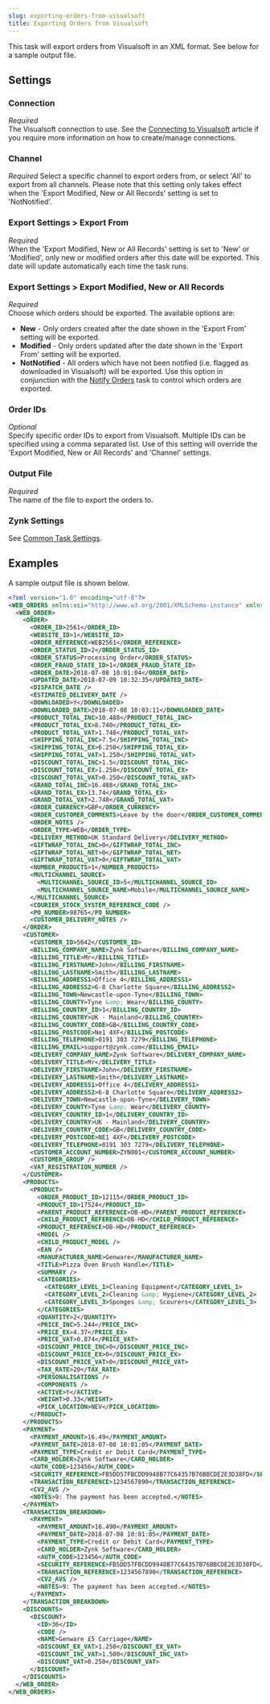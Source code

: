 ```yaml
---
slug: exporting-orders-from-visualsoft
title: Exporting Orders from Visualsoft
---
```

This task will export orders from Visualsoft in an XML format. See below for a sample output file.

## Settings
### Connection
_Required_  
The Visualsoft connection to use. See the [Connecting to Visualsoft](connecting-to-visualsoft) article if you require more information on how to create/manage connections.

### Channel
_Required_ 
Select a specific channel to export orders from, or select 'All' to export from all channels. Please note that this setting only takes effect when the 'Export Modified, New or All Records' setting is set to 'NotNotified'.

### Export Settings > Export From
_Required_  
When the 'Export Modified, New or All Records' setting is set to 'New' or 'Modified', only new or modified orders after this date will be exported. This date will update automatically each time the task runs.

### Export Settings > Export Modified, New or All Records
_Required_  
Choose which orders should be exported. The available options are:

* __New__ - Only orders created after the date shown in the 'Export From' setting will be exported.
* __Modified__ - Only orders updated after the date shown in the 'Export From' setting will be exported.
* __NotNotified__ - All orders which have not been notified (i.e. flagged as downloaded in Visualsoft) will be exported. Use this option in conjunction with the [Notify Orders](notifying-orders-in-visualsoft) task to control which orders are exported.

### Order IDs
_Optional_  
Specify specific order IDs to export from Visualsoft. Multiple IDs can be specified using a comma separated list. Use of this setting will override the 'Export Modified, New or All Records' and 'Channel' settings.

### Output File
_Required_  
The name of the file to export the orders to.

### Zynk Settings
See [Common Task Settings](common-task-settings).

## Examples
A sample output file is shown below.
```xml
<?xml version="1.0" encoding="utf-8"?>
<WEB_ORDERS xmlns:xsi="http://www.w3.org/2001/XMLSchema-instance" xmlns:xsd="http://www.w3.org/2001/XMLSchema">
  <WEB_ORDER>
    <ORDER>
      <ORDER_ID>2561</ORDER_ID>
      <WEBSITE_ID>1</WEBSITE_ID>
      <ORDER_REFERENCE>WEB2561</ORDER_REFERENCE>
      <ORDER_STATUS_ID>2</ORDER_STATUS_ID>
      <ORDER_STATUS>Processing Order</ORDER_STATUS>
      <ORDER_FRAUD_STATE_ID>1</ORDER_FRAUD_STATE_ID>
      <ORDER_DATE>2018-07-08 10:01:04</ORDER_DATE>
      <UPDATED_DATE>2018-07-09 10:32:35</UPDATED_DATE>
      <DISPATCH_DATE />
      <ESTIMATED_DELIVERY_DATE />
      <DOWNLOADED>Y</DOWNLOADED>
      <DOWNLOADED_DATE>2018-07-08 10:03:11</DOWNLOADED_DATE>
      <PRODUCT_TOTAL_INC>10.488</PRODUCT_TOTAL_INC>
      <PRODUCT_TOTAL_EX>8.740</PRODUCT_TOTAL_EX>
      <PRODUCT_TOTAL_VAT>1.748</PRODUCT_TOTAL_VAT>
      <SHIPPING_TOTAL_INC>7.5</SHIPPING_TOTAL_INC>
      <SHIPPING_TOTAL_EX>6.250</SHIPPING_TOTAL_EX>
      <SHIPPING_TOTAL_VAT>1.250</SHIPPING_TOTAL_VAT>
      <DISCOUNT_TOTAL_INC>1.5</DISCOUNT_TOTAL_INC>
      <DISCOUNT_TOTAL_EX>1.250</DISCOUNT_TOTAL_EX>
      <DISCOUNT_TOTAL_VAT>0.250</DISCOUNT_TOTAL_VAT>
      <GRAND_TOTAL_INC>16.488</GRAND_TOTAL_INC>
      <GRAND_TOTAL_EX>13.74</GRAND_TOTAL_EX>
      <GRAND_TOTAL_VAT>2.748</GRAND_TOTAL_VAT>
      <ORDER_CURRENCY>GBP</ORDER_CURRENCY>
      <ORDER_CUSTOMER_COMMENTS>Leave by the door</ORDER_CUSTOMER_COMMENTS>
      <ORDER_NOTES />
      <ORDER_TYPE>WEB</ORDER_TYPE>
      <DELIVERY_METHOD>UK Standard Delivery</DELIVERY_METHOD>
      <GIFTWRAP_TOTAL_INC>0</GIFTWRAP_TOTAL_INC>
      <GIFTWRAP_TOTAL_NET>0</GIFTWRAP_TOTAL_NET>
      <GIFTWRAP_TOTAL_VAT>0</GIFTWRAP_TOTAL_VAT>
      <NUMBER_PRODUCTS>1</NUMBER_PRODUCTS>
      <MULTICHANNEL_SOURCE>
        <MULTICHANNEL_SOURCE_ID>5</MULTICHANNEL_SOURCE_ID>
        <MULTICHANNEL_SOURCE_NAME>Mobile</MULTICHANNEL_SOURCE_NAME>
      </MULTICHANNEL_SOURCE>
      <COURIER_STOCK_SYSTEM_REFERENCE_CODE />
      <PO_NUMBER>98765</PO_NUMBER>
      <CUSTOMER_DELIVERY_NOTES />
    </ORDER>
    <CUSTOMER>
      <CUSTOMER_ID>5642</CUSTOMER_ID>
      <BILLING_COMPANY_NAME>Zynk Software</BILLING_COMPANY_NAME>
      <BILLING_TITLE>Mr</BILLING_TITLE>
      <BILLING_FIRSTNAME>John</BILLING_FIRSTNAME>
      <BILLING_LASTNAME>Smith</BILLING_LASTNAME>
      <BILLING_ADDRESS1>Office 4</BILLING_ADDRESS1>
      <BILLING_ADDRESS2>6-8 Charlotte Square</BILLING_ADDRESS2>
      <BILLING_TOWN>Newcastle-upon-Tyne</BILLING_TOWN>
      <BILLING_COUNTY>Tyne &amp; Wear</BILLING_COUNTY>
      <BILLING_COUNTRY_ID>1</BILLING_COUNTRY_ID>
      <BILLING_COUNTRY>UK - Mainland</BILLING_COUNTRY>
      <BILLING_COUNTRY_CODE>GB</BILLING_COUNTRY_CODE>
      <BILLING_POSTCODE>Ne1 4XF</BILLING_POSTCODE>
      <BILLING_TELEPHONE>0191 303 7279</BILLING_TELEPHONE>
      <BILLING_EMAIL>support@zynk.com</BILLING_EMAIL>
      <DELIVERY_COMPANY_NAME>Zynk Software</DELIVERY_COMPANY_NAME>
      <DELIVERY_TITLE>Mr</DELIVERY_TITLE>
      <DELIVERY_FIRSTNAME>John</DELIVERY_FIRSTNAME>
      <DELIVERY_LASTNAME>Smith</DELIVERY_LASTNAME>
      <DELIVERY_ADDRESS1>Office 4</DELIVERY_ADDRESS1>
      <DELIVERY_ADDRESS2>6-8 Charlotte Square</DELIVERY_ADDRESS2>
      <DELIVERY_TOWN>Newcastle-upon-Tyne</DELIVERY_TOWN>
      <DELIVERY_COUNTY>Tyne &amp; Wear</DELIVERY_COUNTY>
      <DELIVERY_COUNTRY_ID>1</DELIVERY_COUNTRY_ID>
      <DELIVERY_COUNTRY>UK - Mainland</DELIVERY_COUNTRY>
      <DELIVERY_COUNTRY_CODE>GB</DELIVERY_COUNTRY_CODE>
      <DELIVERY_POSTCODE>NE1 4XF</DELIVERY_POSTCODE>
      <DELIVERY_TELEPHONE>0191 303 7279</DELIVERY_TELEPHONE>
      <CUSTOMER_ACCOUNT_NUMBER>ZYN001</CUSTOMER_ACCOUNT_NUMBER>
      <CUSTOMER_GROUP />
      <VAT_REGISTRATION_NUMBER />
    </CUSTOMER>
    <PRODUCTS>
      <PRODUCT>
        <ORDER_PRODUCT_ID>12115</ORDER_PRODUCT_ID>
        <PRODUCT_ID>17524</PRODUCT_ID>
        <PARENT_PRODUCT_REFERENCE>OB-HD</PARENT_PRODUCT_REFERENCE>
        <CHILD_PRODUCT_REFERENCE>OB-HD</CHILD_PRODUCT_REFERENCE>
        <PRODUCT_REFERENCE>OB-HD</PRODUCT_REFERENCE>
        <MODEL />
        <CHILD_PRODUCT_MODEL />
        <EAN />
        <MANUFACTURER_NAME>Genware</MANUFACTURER_NAME>
        <TITLE>Pizza Oven Brush Handle</TITLE>
        <SUMMARY />
        <CATEGORIES>
          <CATEGORY_LEVEL_1>Cleaning Equipment</CATEGORY_LEVEL_1>
          <CATEGORY_LEVEL_2>Cleaning &amp; Hygiene</CATEGORY_LEVEL_2>
          <CATEGORY_LEVEL_3>Sponges &amp; Scourers</CATEGORY_LEVEL_3>
        </CATEGORIES>
        <QUANTITY>2</QUANTITY>
        <PRICE_INC>5.244</PRICE_INC>
        <PRICE_EX>4.37</PRICE_EX>
        <PRICE_VAT>0.874</PRICE_VAT>
        <DISCOUNT_PRICE_INC>0</DISCOUNT_PRICE_INC>
        <DISCOUNT_PRICE_EX>0</DISCOUNT_PRICE_EX>
        <DISCOUNT_PRICE_VAT>0</DISCOUNT_PRICE_VAT>
        <TAX_RATE>20</TAX_RATE>
        <PERSONALISATIONS />
        <COMPONENTS />
        <ACTIVE>Y</ACTIVE>
        <WEIGHT>0.33</WEIGHT>
        <PICK_LOCATION>NEV</PICK_LOCATION>
      </PRODUCT>
    </PRODUCTS>
    <PAYMENT>
      <PAYMENT_AMOUNT>16.49</PAYMENT_AMOUNT>
      <PAYMENT_DATE>2018-07-08 10:01:05</PAYMENT_DATE>
      <PAYMENT_TYPE>Credit or Debit Card</PAYMENT_TYPE>
      <CARD_HOLDER>Zynk Software</CARD_HOLDER>
      <AUTH_CODE>123456</AUTH_CODE>
      <SECURITY_REFERENCE>FB5DD57FBCDD9948B77C64357B76BBCDE2E3D38FD</SECURITY_REFERENCE>
      <TRANSACTION_REFERENCE>1234567890</TRANSACTION_REFERENCE>
      <CV2_AVS />
      <NOTES>9: The payment has been accepted.</NOTES>
    </PAYMENT>
    <TRANSACTION_BREAKDOWN>
      <PAYMENT>
        <PAYMENT_AMOUNT>16.490</PAYMENT_AMOUNT>
        <PAYMENT_DATE>2018-07-08 10:01:05</PAYMENT_DATE>
        <PAYMENT_TYPE>Credit or Debit Card</PAYMENT_TYPE>
        <CARD_HOLDER>Zynk Software</CARD_HOLDER>
        <AUTH_CODE>123456</AUTH_CODE>
        <SECURITY_REFERENCE>FB5DD57FBCDD9948B77C64357B76BBCDE2E3D38FD</SECURITY_REFERENCE>
        <TRANSACTION_REFERENCE>1234567890</TRANSACTION_REFERENCE>
        <CV2_AVS />
        <NOTES>9: The payment has been accepted.</NOTES>
      </PAYMENT>
    </TRANSACTION_BREAKDOWN>
    <DISCOUNTS>
      <DISCOUNT>
        <ID>36</ID>
        <CODE />
        <NAME>Genware £5 Carriage</NAME>
        <DISCOUNT_EX_VAT>1.250</DISCOUNT_EX_VAT>
        <DISCOUNT_INC_VAT>1.500</DISCOUNT_INC_VAT>
        <DISCOUNT_VAT>0.250</DISCOUNT_VAT>
      </DISCOUNT>
    </DISCOUNTS>
  </WEB_ORDER>
</WEB_ORDERS>
```
